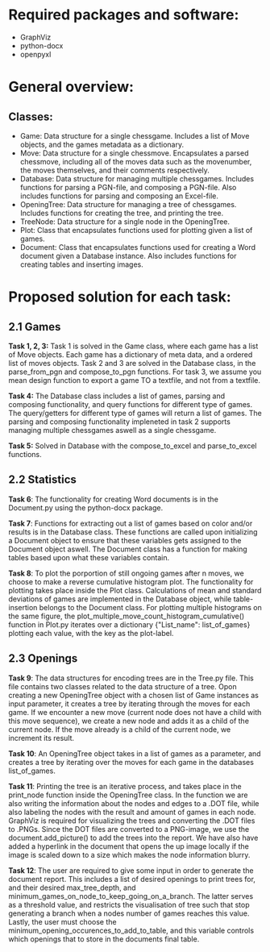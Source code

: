# Required packages and software:
- GraphViz
- python-docx
- openpyxl

# General overview:
## Classes:
- Game: 		Data structure for a single chessgame. Includes a list of Move objects, and the games metadata as a dictionary.
- Move: 		Data structure for a single chessmove. Encapsulates a parsed chessmove, including all of the moves data such as the movenumber, the moves themselves, and their comments respectively.
- Database: 	Data structure for managing multiple chessgames. Includes functions for parsing a PGN-file, and composing a PGN-file. Also includes functions for parsing and composing an Excel-file. 
- OpeningTree:	Data structure for managing a tree of chessgames. Includes functions for creating the tree, and printing the tree.
- TreeNode: 	Data structure for a single node in the OpeningTree.
- Plot:			Class that encapsulates functions used for plotting given a list of games. 
- Document:	 	Class that encapsulates functions used for creating a Word document given a Database instance. Also includes functions for creating tables and inserting images. 

# Proposed solution for each task:
## 2.1 Games
**Task 1, 2, 3:** Task 1 is solved in the Game class, where each game has a list of Move objects. Each game has a dictionary of meta data, and a ordered list of moves objects. Task 2 and 3 are solved in the Database class, in the parse_from_pgn and compose_to_pgn functions. For task 3, we assume you mean design function to export a game TO a textfile, and not from a textfile.

**Task 4:** The Database class includes a list of games, parsing and composing functionality, and query functions for different type of games. The query/getters for different type of games will return a list of games. The parsing and composing functionality impleneted in task 2 supports managing multiple chessgames aswell as a single chessgame.

**Task 5:** Solved in Database with the compose_to_excel and parse_to_excel functions. 

## 2.2 Statistics

**Task 6**: The functionality for creating Word documents is in the Document.py using the python-docx package.

**Task 7**: Functions for extracting out a list of games based on color and/or results is in the Database class. These functions 	are called upon initializing a Document object to ensure that these variables gets assigned to the Document object aswell. The Document class has a function for making tables based upon what these variables contain. 

**Task 8**: To plot the porportion of still ongoing games after n moves, we choose to make a reverse cumulative histogram plot. The functionality for plotting takes place inside the Plot class. Calculations of mean and standard deviations of games are implemented in the Database object, while table-insertion belongs to the Document class. For plotting multiple histograms on the same figure, the plot_multiple_move_count_histogram_cumulative() function in Plot.py iterates over a dictionary {"List_name": list_of_games} plotting each value, with the key as the plot-label.
	
## 2.3 Openings
**Task 9**:	The data structures for encoding trees are in the Tree.py file. This file contains two classes related to the data structure of a tree. Opon creating a new OpeningTree object with a chosen list of Game instances as input parameter, it creates a tree by iterating through the moves for each game. If we encounter a new move (current node does not have a child with this move sequence), we create a new node and adds it as a child of the current node. If the move already is a child of the current node, we increment its result.

**Task 10**: An OpeningTree object takes in a list of games as a parameter, and creates a tree by iterating over the moves for each game in the databases list_of_games.

**Task 11**: Printing the tree is an iterative process, and takes place in the print_node function inside the OpeningTree class. In the function we are also writing the information about the nodes and edges to a .DOT file, while also labeling the nodes with the result and amount of games in each node. GraphViz is required for visualizing the trees and converting the .DOT files to .PNGs. Since the DOT files are converted to a PNG-image, we use the document.add_picture() to add the trees into the report. We have also have added a hyperlink in the document that opens the up image locally if the image is scaled down to a size which makes the node information blurry.

**Task 12**: The user are required to give some input in order to generate the document report. This includes a list of desired openings to print trees for, and their desired max_tree_depth, and minimum_games_on_node_to_keep_going_on_a_branch. The latter serves as a threshold value, and restricts the visualisation of tree such that stop generating a branch when a nodes number of games reaches this value. Lastly, the user must choose the minimum_opening_occurences_to_add_to_table, and this variable controls which openings that to store in the documents final table.


